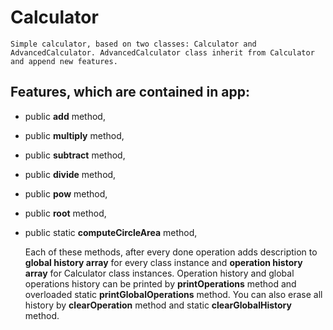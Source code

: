 # Calculator
	Simple calculator, based on two classes: Calculator and AdvancedCalculator. AdvancedCalculator class inherit from Calculator and append new features.
## Features, which are contained in app: 
* public **add** method,
* public **multiply** method,
* public **subtract** method,
* public **divide** method,
* public **pow** method,
* public **root** method,
* public static **computeCircleArea** method,
	
	Each of these methods, after every done operation adds description to **global history array** for every class instance and **operation history array** for Calculator class instances. Operation history and global operations history can be printed by **printOperations** method and overloaded static **printGlobalOperations** method. You can also erase all history by **clearOperation** method and static **clearGlobalHistory** method.
